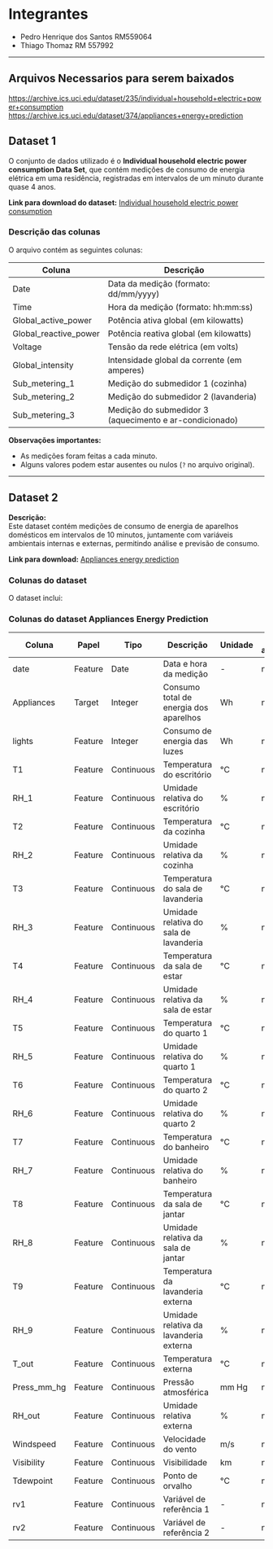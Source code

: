 # Integrantes

- Pedro Henrique dos Santos RM559064
- Thiago Thomaz RM 557992

-----------------------

## Arquivos Necessarios para serem baixados

https://archive.ics.uci.edu/dataset/235/individual+household+electric+power+consumption
https://archive.ics.uci.edu/dataset/374/appliances+energy+prediction

## Dataset 1

O conjunto de dados utilizado é o **Individual household electric power consumption Data Set**, que contém medições de consumo de energia elétrica em uma residência, registradas em intervalos de um minuto durante quase 4 anos.  

**Link para download do dataset:** [Individual household electric power consumption](https://archive.ics.uci.edu/dataset/235/individual+household+electric+power+consumption)

### Descrição das colunas

O arquivo contém as seguintes colunas:

| Coluna                     | Descrição                                                                 |
|-----------------------------|---------------------------------------------------------------------------|
| Date                        | Data da medição (formato: dd/mm/yyyy)                                     |
| Time                        | Hora da medição (formato: hh:mm:ss)                                       |
| Global_active_power         | Potência ativa global (em kilowatts)                                      |
| Global_reactive_power       | Potência reativa global (em kilowatts)                                    |
| Voltage                     | Tensão da rede elétrica (em volts)                                        |
| Global_intensity            | Intensidade global da corrente (em amperes)                               |
| Sub_metering_1              | Medição do submedidor 1 (cozinha)                                         |
| Sub_metering_2              | Medição do submedidor 2 (lavanderia)                                      |
| Sub_metering_3              | Medição do submedidor 3 (aquecimento e ar-condicionado)                   |

**Observações importantes:**

- As medições foram feitas a cada minuto.
- Alguns valores podem estar ausentes ou nulos (`?` no arquivo original).

---

## Dataset 2

**Descrição:**  
Este dataset contém medições de consumo de energia de aparelhos domésticos em intervalos de 10 minutos, juntamente com variáveis ambientais internas e externas, permitindo análise e previsão de consumo.

**Link para download:** [Appliances energy prediction](https://archive.ics.uci.edu/dataset/374/appliances+energy+prediction)

### Colunas do dataset

O dataset inclui:

### Colunas do dataset Appliances Energy Prediction

| Coluna        | Papel     | Tipo        | Descrição                                   | Unidade  | Valores ausentes |
|---------------|----------|------------|--------------------------------------------|----------|----------------|
| date          | Feature  | Date       | Data e hora da medição                      | -        | não            |
| Appliances    | Target   | Integer    | Consumo total de energia dos aparelhos      | Wh       | não            |
| lights        | Feature  | Integer    | Consumo de energia das luzes                | Wh       | não            |
| T1            | Feature  | Continuous | Temperatura do escritório                   | °C       | não            |
| RH_1          | Feature  | Continuous | Umidade relativa do escritório             | %        | não            |
| T2            | Feature  | Continuous | Temperatura da cozinha                       | °C       | não            |
| RH_2          | Feature  | Continuous | Umidade relativa da cozinha                 | %        | não            |
| T3            | Feature  | Continuous | Temperatura do sala de lavanderia           | °C       | não            |
| RH_3          | Feature  | Continuous | Umidade relativa do sala de lavanderia     | %        | não            |
| T4            | Feature  | Continuous | Temperatura da sala de estar                | °C       | não            |
| RH_4          | Feature  | Continuous | Umidade relativa da sala de estar          | %        | não            |
| T5            | Feature  | Continuous | Temperatura do quarto 1                      | °C       | não            |
| RH_5          | Feature  | Continuous | Umidade relativa do quarto 1               | %        | não            |
| T6            | Feature  | Continuous | Temperatura do quarto 2                      | °C       | não            |
| RH_6          | Feature  | Continuous | Umidade relativa do quarto 2               | %        | não            |
| T7            | Feature  | Continuous | Temperatura do banheiro                      | °C       | não            |
| RH_7          | Feature  | Continuous | Umidade relativa do banheiro               | %        | não            |
| T8            | Feature  | Continuous | Temperatura da sala de jantar               | °C       | não            |
| RH_8          | Feature  | Continuous | Umidade relativa da sala de jantar         | %        | não            |
| T9            | Feature  | Continuous | Temperatura da lavanderia externa           | °C       | não            |
| RH_9          | Feature  | Continuous | Umidade relativa da lavanderia externa     | %        | não            |
| T_out         | Feature  | Continuous | Temperatura externa                          | °C       | não            |
| Press_mm_hg   | Feature  | Continuous | Pressão atmosférica                          | mm Hg    | não            |
| RH_out        | Feature  | Continuous | Umidade relativa externa                     | %        | não            |
| Windspeed     | Feature  | Continuous | Velocidade do vento                          | m/s      | não            |
| Visibility    | Feature  | Continuous | Visibilidade                                 | km       | não            |
| Tdewpoint     | Feature  | Continuous | Ponto de orvalho                             | °C       | não            |
| rv1           | Feature  | Continuous | Variável de referência 1                     | -        | não            |
| rv2           | Feature  | Continuous | Variável de referência 2                     | -        | não            |
